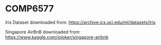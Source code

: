 # COMP6577
Iris Dataset downloaded from: https://archive.ics.uci.edu/ml/datasets/Iris

Singapore AirBnB downloaded from: https://www.kaggle.com/jojoker/singapore-airbnb
